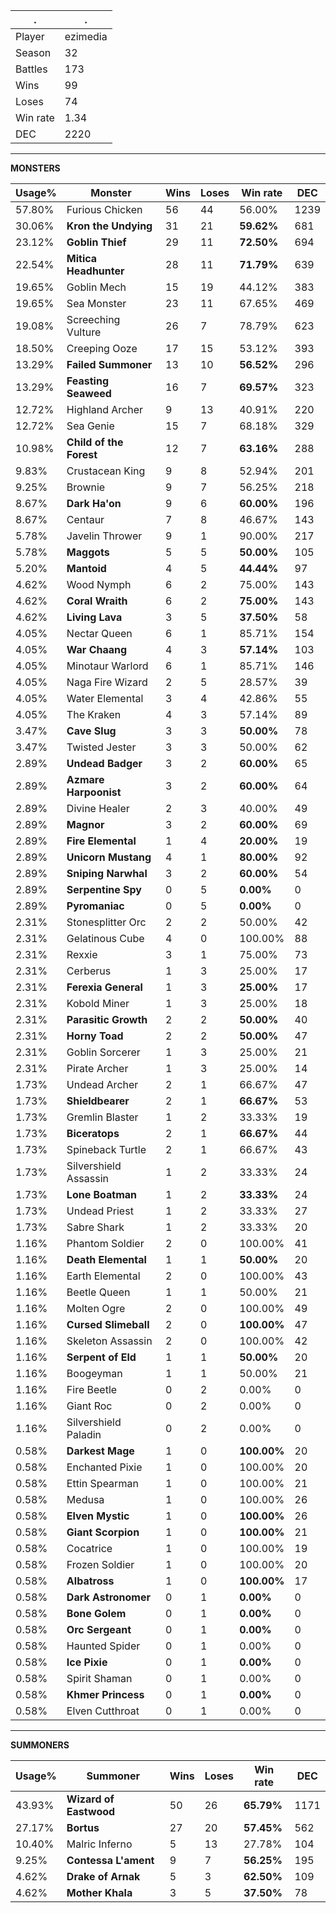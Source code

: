 .|.
|-|-
Player|ezimedia
Season|32
Battles|173
Wins|99
Loses|74
Win rate|1.34
DEC|2220

---
**MONSTERS**

Usage%|Monster|Wins|Loses|Win rate|DEC|
-|-|-|-|-|-|
57.80%|Furious Chicken|56|44|56.00%|1239|
30.06%|**Kron the Undying**|31|21|**59.62%**|681|
23.12%|**Goblin Thief**|29|11|**72.50%**|694|
22.54%|**Mitica Headhunter**|28|11|**71.79%**|639|
19.65%|Goblin Mech|15|19|44.12%|383|
19.65%|Sea Monster|23|11|67.65%|469|
19.08%|Screeching Vulture|26|7|78.79%|623|
18.50%|Creeping Ooze|17|15|53.12%|393|
13.29%|**Failed Summoner**|13|10|**56.52%**|296|
13.29%|**Feasting Seaweed**|16|7|**69.57%**|323|
12.72%|Highland Archer|9|13|40.91%|220|
12.72%|Sea Genie|15|7|68.18%|329|
10.98%|**Child of the Forest**|12|7|**63.16%**|288|
9.83%|Crustacean King|9|8|52.94%|201|
9.25%|Brownie|9|7|56.25%|218|
8.67%|**Dark Ha'on**|9|6|**60.00%**|196|
8.67%|Centaur|7|8|46.67%|143|
5.78%|Javelin Thrower|9|1|90.00%|217|
5.78%|**Maggots**|5|5|**50.00%**|105|
5.20%|**Mantoid**|4|5|**44.44%**|97|
4.62%|Wood Nymph|6|2|75.00%|143|
4.62%|**Coral Wraith**|6|2|**75.00%**|143|
4.62%|**Living Lava**|3|5|**37.50%**|58|
4.05%|Nectar Queen|6|1|85.71%|154|
4.05%|**War Chaang**|4|3|**57.14%**|103|
4.05%|Minotaur Warlord|6|1|85.71%|146|
4.05%|Naga Fire Wizard|2|5|28.57%|39|
4.05%|Water Elemental|3|4|42.86%|55|
4.05%|The Kraken|4|3|57.14%|89|
3.47%|**Cave Slug**|3|3|**50.00%**|78|
3.47%|Twisted Jester|3|3|50.00%|62|
2.89%|**Undead Badger**|3|2|**60.00%**|65|
2.89%|**Azmare Harpoonist**|3|2|**60.00%**|64|
2.89%|Divine Healer|2|3|40.00%|49|
2.89%|**Magnor**|3|2|**60.00%**|69|
2.89%|**Fire Elemental**|1|4|**20.00%**|19|
2.89%|**Unicorn Mustang**|4|1|**80.00%**|92|
2.89%|**Sniping Narwhal**|3|2|**60.00%**|54|
2.89%|**Serpentine Spy**|0|5|**0.00%**|0|
2.89%|**Pyromaniac**|0|5|**0.00%**|0|
2.31%|Stonesplitter Orc|2|2|50.00%|42|
2.31%|Gelatinous Cube|4|0|100.00%|88|
2.31%|Rexxie|3|1|75.00%|73|
2.31%|Cerberus|1|3|25.00%|17|
2.31%|**Ferexia General**|1|3|**25.00%**|17|
2.31%|Kobold Miner|1|3|25.00%|18|
2.31%|**Parasitic Growth**|2|2|**50.00%**|40|
2.31%|**Horny Toad**|2|2|**50.00%**|47|
2.31%|Goblin Sorcerer|1|3|25.00%|21|
2.31%|Pirate Archer|1|3|25.00%|14|
1.73%|Undead Archer|2|1|66.67%|47|
1.73%|**Shieldbearer**|2|1|**66.67%**|53|
1.73%|Gremlin Blaster|1|2|33.33%|19|
1.73%|**Biceratops**|2|1|**66.67%**|44|
1.73%|Spineback Turtle|2|1|66.67%|43|
1.73%|Silvershield Assassin|1|2|33.33%|24|
1.73%|**Lone Boatman**|1|2|**33.33%**|24|
1.73%|Undead Priest|1|2|33.33%|27|
1.73%|Sabre Shark|1|2|33.33%|20|
1.16%|Phantom Soldier|2|0|100.00%|41|
1.16%|**Death Elemental**|1|1|**50.00%**|20|
1.16%|Earth Elemental|2|0|100.00%|43|
1.16%|Beetle Queen|1|1|50.00%|21|
1.16%|Molten Ogre|2|0|100.00%|49|
1.16%|**Cursed Slimeball**|2|0|**100.00%**|47|
1.16%|Skeleton Assassin|2|0|100.00%|42|
1.16%|**Serpent of Eld**|1|1|**50.00%**|20|
1.16%|Boogeyman|1|1|50.00%|21|
1.16%|Fire Beetle|0|2|0.00%|0|
1.16%|Giant Roc|0|2|0.00%|0|
1.16%|Silvershield Paladin|0|2|0.00%|0|
0.58%|**Darkest Mage**|1|0|**100.00%**|20|
0.58%|Enchanted Pixie|1|0|100.00%|20|
0.58%|Ettin Spearman|1|0|100.00%|21|
0.58%|Medusa|1|0|100.00%|26|
0.58%|**Elven Mystic**|1|0|**100.00%**|26|
0.58%|**Giant Scorpion**|1|0|**100.00%**|21|
0.58%|Cocatrice|1|0|100.00%|19|
0.58%|Frozen Soldier|1|0|100.00%|20|
0.58%|**Albatross**|1|0|**100.00%**|17|
0.58%|**Dark Astronomer**|0|1|**0.00%**|0|
0.58%|**Bone Golem**|0|1|**0.00%**|0|
0.58%|**Orc Sergeant**|0|1|**0.00%**|0|
0.58%|Haunted Spider|0|1|0.00%|0|
0.58%|**Ice Pixie**|0|1|**0.00%**|0|
0.58%|Spirit Shaman|0|1|0.00%|0|
0.58%|**Khmer Princess**|0|1|**0.00%**|0|
0.58%|Elven Cutthroat|0|1|0.00%|0|

---
**SUMMONERS**

Usage%|Summoner|Wins|Loses|Win rate|DEC|
-|-|-|-|-|-|
43.93%|**Wizard of Eastwood**|50|26|**65.79%**|1171|
27.17%|**Bortus**|27|20|**57.45%**|562|
10.40%|Malric Inferno|5|13|27.78%|104|
9.25%|**Contessa L'ament**|9|7|**56.25%**|195|
4.62%|**Drake of Arnak**|5|3|**62.50%**|109|
4.62%|**Mother Khala**|3|5|**37.50%**|78|
